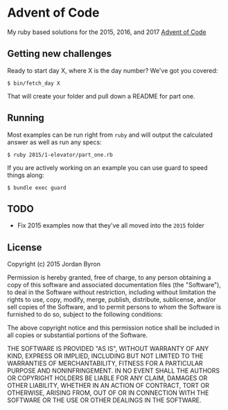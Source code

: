 Advent of Code
==============

My ruby based solutions for the 2015, 2016, and 2017
[Advent of Code](http://adventofcode.com/)

## Getting new challenges

Ready to start day X, where X is the day number? We've got you covered:

    $ bin/fetch_day X

That will create your folder and pull down a README for part one.

## Running

Most examples can be run right from `ruby` and will output the calculated answer
as well as run any specs:

    $ ruby 2015/1-elevator/part_one.rb

If you are actively working on an example you can use guard to speed things
along:

    $ bundle exec guard

## TODO

- Fix 2015 examples now that they've all moved into the `2015` folder

## License

Copyright (c) 2015 Jordan Byron

Permission is hereby granted, free of charge, to any person obtaining a copy
of this software and associated documentation files (the "Software"), to deal
in the Software without restriction, including without limitation the rights
to use, copy, modify, merge, publish, distribute, sublicense, and/or sell
copies of the Software, and to permit persons to whom the Software is
furnished to do so, subject to the following conditions:

The above copyright notice and this permission notice shall be included in
all copies or substantial portions of the Software.

THE SOFTWARE IS PROVIDED "AS IS", WITHOUT WARRANTY OF ANY KIND, EXPRESS OR
IMPLIED, INCLUDING BUT NOT LIMITED TO THE WARRANTIES OF MERCHANTABILITY,
FITNESS FOR A PARTICULAR PURPOSE AND NONINFRINGEMENT.  IN NO EVENT SHALL THE
AUTHORS OR COPYRIGHT HOLDERS BE LIABLE FOR ANY CLAIM, DAMAGES OR OTHER
LIABILITY, WHETHER IN AN ACTION OF CONTRACT, TORT OR OTHERWISE, ARISING FROM,
OUT OF OR IN CONNECTION WITH THE SOFTWARE OR THE USE OR OTHER DEALINGS IN
THE SOFTWARE.
